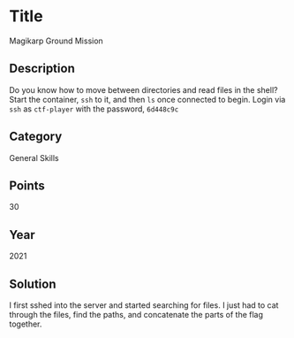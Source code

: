 # Title
Magikarp Ground Mission

## Description
Do you know how to move between directories and read files in the shell? Start the container, `ssh` to it, and then `ls` once connected to begin. Login via `ssh` as `ctf-player` with the password, `6d448c9c`

## Category
General Skills

## Points
30

## Year
2021

## Solution
I first sshed into the server and started searching for files. I just had to cat through the files, find the paths, and concatenate the parts of the flag together.
